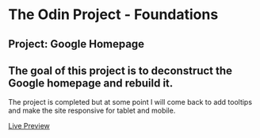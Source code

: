 <h1>The Odin Project - Foundations</h1>
<h2>Project: Google Homepage</h2>

The goal of this project is to deconstruct the Google homepage and rebuild it.
-----
The project is completed but at some point I will come back to add tooltips and make the site responsive for tablet and mobile.

<a href="https://ken9n.github.io/google-homepage/">Live Preview</a>
